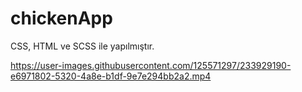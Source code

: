 # chickenApp
CSS, HTML ve SCSS ile yapılmıştır. 


https://user-images.githubusercontent.com/125571297/233929190-e6971802-5320-4a8e-b1df-9e7e294bb2a2.mp4
